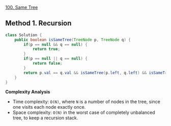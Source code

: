 [100. Same Tree](https://leetcode.com/problems/same-tree/description/)


## Method 1. Recursion
```java
class Solution {
    public boolean isSameTree(TreeNode p, TreeNode q) {
        if(p == null && q == null) {
            return true;
        }
        if(p == null || q == null) {
            return false;
        }
        return p.val == q.val && isSameTree(p.left, q.left) && isSameTree(p.right, q.right);
    }
}
```
**Complexity Analysis**
* Time complexity: `O(N)`, where `N` is a number of nodes in the tree, since one visits each node exactly once.
* Space complexity: `O(N)` in the worst case of completely unbalanced tree, to keep a recursion stack.

